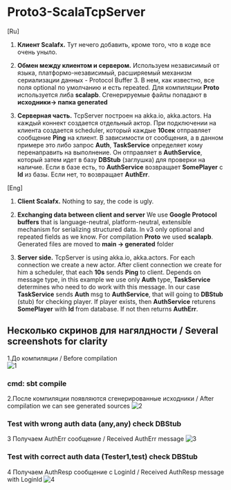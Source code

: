 # Proto3-ScalaTcpServer
[Ru]

1. **Клиент Scalafx.** Тут нечего добавить, кроме того, что в коде все очень уныло. 

2. **Обмен между клиентом и сервером.** Используем независимый от языка, платформо-независимый, расширяемый механизм сериализации данных - Protocol Buffer 3. В нем, как известно, все поля optional по умолчанию и есть repeated. Для компиляции **Proto** используется либа **scalapb**. Сгенерируемые файлы попадают в **исходники-> папка generated**

3. **Серверная часть.** TcpServer построен на akka.io, akka.actors. На каждый коннект создается отдельный актор. При подключении на клиента создается scheduler, который каждые **10сек** отправляет сообщение **Ping** на клиент. В зависимости от сообщения, а в данном примере это либо запрос **Auth**, **TaskService** определяет кому перенаправить на выполнение. Он отправляет в **AuthService**, который затем идет в базу **DBStub** (заглушка) для проверки на наличие. Если в базе есть, то **AuthService** возвращает **SomePlayer** с **Id** из базы. Если нет, то возвращает **AuthErr**.

[Eng]

1. **Client Scalafx.** Nothing to say, the code is ugly.

2. **Exchanging data between client and server** We use **Google Protocol buffers** that is language-neutral, platform-neutral, extensible mechanism for serializing structured data. In v3 only optional and repeated fields as we know. For compilation  **Proto** we used **scalapb**. Generated files are moved to **main -> generated** folder

3. **Server side.** TcpServer is using akka.io, akka.actors. For each connection we create a new actor. After client connection we create for him a scheduler, that each **10s** sends **Ping** to client. Depends on message type, in this example we use only **Auth** type, **TaskService** determines who need to do work with this message. In our case **TaskService** sends **Auth** msg to **AuthService**, that will going to **DBStub** (stub) for checking player. If player exists, then **AuthService** returens **SomePlayer** with **Id** from database. If not then returns **AuthErr**.


## Несколько скринов для нагялдности / Several screenshots for clarity
1.До компиляции / Before compilation  
![1](http://storage7.static.itmages.ru/i/16/0829/h_1472457091_3569160_65389010b6.png)

### cmd: **sbt compile**

2.После компиляции появляются сгенерированные исходники / After compilation we can see generated sources
![2](http://storage7.static.itmages.ru/i/16/0829/h_1472457091_3008160_9bd39688fa.png)

### Test with wrong auth data (any,any) check DBStub

3 Получаем AuthErr сообщение / Received AuthErr message
![3](http://storage8.static.itmages.ru/i/16/0829/h_1472457091_8831056_8ca5f490f0.png)

### Test with correct auth data (Tester1,test) check DBStub

4 Получаем AuthResp сообщение с LoginId / Received AuthResp message with LoginId
![4](http://storage9.static.itmages.ru/i/16/0829/h_1472457092_3619926_fefe5d473d.png)
